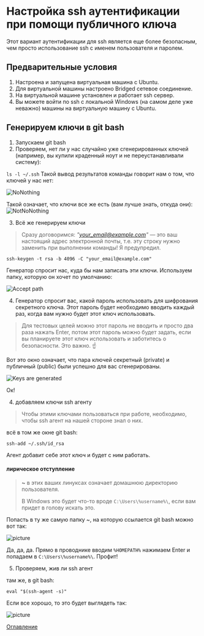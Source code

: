 # Настройка ssh аутентификации при помощи публичного ключа
Этот вариант аутентификации для ssh является еще более безопасным, чем просто использование ssh с именем пользователя и паролем.
## Предварительные условия
1. Настроена и запущена виртуальная машина с Ubuntu.
2. Для виртуальной машины настроено Bridged сетевое соединение.
3. На виртуальной машине установлен и работает ssh сервер.
4. Вы можете войти по ssh с локальной Windows (на самом деле уже неважно) машины на виртуальную машину с Ubuntu.

## Генерируем ключи в git bash
1. Запускаем git bash
2. Проверяем, нет ли у нас случайно уже сгенерированных ключей (например, вы купили краденный ноут и не переустанавливали систему):

```ls -l ~/.ssh```
Такой вывод результатов команды говорит нам о том, что ключей у нас нет:

![NoNothing](./img/009%20RsaNoKeys.png)

Такой означает, что ключи все же есть (вам лучше знать, откуда они):
![NotNoNothing](./img/009%20RsaThereAreSomeKeys.png)

3. Всё же генерируем ключи

> Сразу договоримся: *"your_email@example.com"* — это ваш настоящий адрес электронной почты, т.е. эту строку нужно заменить при выполнении команды! Я предупредил.

```ssh-keygen -t rsa -b 4096 -C "your_email@example.com" ```

Генератор спросит нас, куда бы нам записать эти ключи. Используем папку, которую он хочет по умолчанию:

![Accept path](./img/009%20RsaAcceptDir.png)

4. Генератор спросит вас, какой пароль использовать для шифрования секретного ключа. Этот пароль будет необходимо вводить каждый раз, когда вам нужно будет этот ключ использовать. 
> Для тестовых целей можно этот пароль не вводить и просто два раза нажать Enter, потом этот пароль можно будет задать, если вы планируете этот ключ использовать и заботитесь о безопасности. Это важно. :point_up: 

Вот это окно означает, что пара ключей секретный (private) и публичный (public) были успешно для вас сгенерированы.

![Keys are generated](./img/009%20RsaYesYesYes.png)

Ок!

4. добавляем ключи ssh агенту

>Чтобы этими ключами пользоваться при работе, необходимо, чтобы ssh агент на нашей стороне знал о них.

всё в том же окне git bash:

```ssh-add ~/.ssh/id_rsa```

Агент добавит себе этот ключ и будет с ним работать.

#### лирическое отступление

>**~** в этих ваших линуксах означает домашнюю директорию пользователя.
>
>В Windows это будет что-то вроде ```C:\Users\%username%\```, если вам придет в голову искать это. 

Попасть в ту же самую папку ~, на которую ссылается git bash можно вот так:

![picture](./img/009%20RsaWinHome.png)

Да, да, да. Прямо в проводнике вводим ```%HOMEPATH%``` нажимаем Enter и попадаем в ```C:\Users\%username%\```. Профит!

5. Проверяем, жив ли ssh агент

там же, в git bash:

```eval "$(ssh-agent -s)"```

Если все хорошо, то это будет выглядеть так:

![picture](./img/009%20RsaAgentIsAlive.png)







[Оглавление](./000%20toc.md)